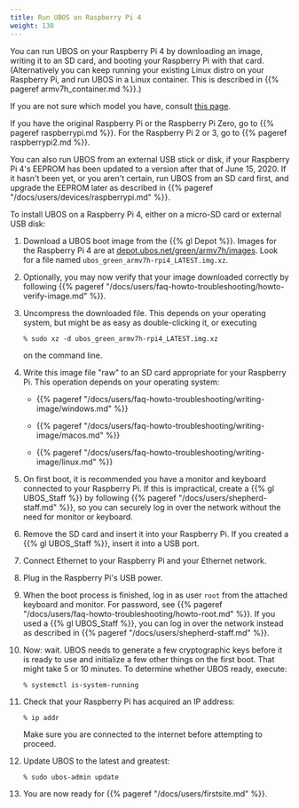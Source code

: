```yaml
---
title: Run UBOS on Raspberry Pi 4
weight: 130
---
```


You can run UBOS on your Raspberry Pi 4 by downloading an image, writing it to
an SD card, and booting your Raspberry Pi with that card. (Alternatively you can keep
running your existing Linux distro on your Raspberry Pi, and run UBOS in a Linux container.
This is described in {{% pageref armv7h_container.md %}}.)

If you are not sure which model you have, consult
[this page](http://www.raspberrypi.org/products/).

If you have the original Raspberry Pi or the Raspberry Pi Zero, go to {{% pageref raspberrypi.md %}}.
For the Raspberry Pi 2 or 3, go to {{% pageref raspberrypi2.md %}}.

You can also run UBOS from an external USB stick or disk, if your Raspberry Pi 4's
EEPROM has been updated to a version after that of June 15, 2020. If it hasn't been yet,
or you aren't certain, run UBOS from an SD card first, and upgrade the EEPROM later as described
in {{% pageref "/docs/users/devices/raspberrypi.md" %}}.

To install UBOS on a Raspberry Pi 4, either on a micro-SD card or external USB disk:

1. Download a UBOS boot image from the {{% gl Depot %}}.
   Images for the Raspberry Pi 4 are at
   [depot.ubos.net/green/armv7h/images](http://depot.ubos.net/green/armv7h/images).
   Look for a file named ``ubos_green_armv7h-rpi4_LATEST.img.xz``.

1. Optionally, you may now verify that your image downloaded correctly by following
   {{% pageref "/docs/users/faq-howto-troubleshooting/howto-verify-image.md" %}}.

1. Uncompress the downloaded file. This depends on your operating system, but might be as
   easy as double-clicking it, or executing

   ```
   % sudo xz -d ubos_green_armv7h-rpi4_LATEST.img.xz
   ```

   on the command line.

1. Write this image file "raw" to an SD card appropriate for your Raspberry Pi. This
   operation depends on your operating system:

   * {{% pageref "/docs/users/faq-howto-troubleshooting/writing-image/windows.md" %}}

   * {{% pageref "/docs/users/faq-howto-troubleshooting/writing-image/macos.md" %}}

   * {{% pageref "/docs/users/faq-howto-troubleshooting/writing-image/linux.md" %}}

1. On first boot, it is recommended you have a monitor and keyboard connected to your
   Raspberry Pi. If this is impractical, create a {{% gl UBOS_Staff %}} by following
   {{% pageref "/docs/users/shepherd-staff.md" %}}, so you can securely log in over the
   network without the need for monitor or keyboard.

1. Remove the SD card and insert it into your Raspberry Pi. If you created a
   {{% gl UBOS_Staff %}}, insert it into a USB port.

1. Connect Ethernet to your Raspberry Pi and your Ethernet network.

1. Plug in the Raspberry Pi's USB power.

1. When the boot process is finished, log in as user ``root`` from the attached keyboard
   and monitor. For password, see {{% pageref "/docs/users/faq-howto-troubleshooting/howto-root.md" %}}.
   If you used a {{% gl UBOS_Staff %}}, you can log in over the network instead as described in
   {{% pageref "/docs/users/shepherd-staff.md" %}}.

1. Now: wait. UBOS needs to generate a few cryptographic keys before it is ready to use
   and initialize a few other things on the first boot. That might take 5 or 10 minutes.
   To determine whether UBOS ready, execute:

   ```
   % systemctl is-system-running
   ```

1. Check that your Raspberry Pi has acquired an IP address:

   ```
   % ip addr
   ```

   Make sure you are connected to the internet before attempting to proceed.

1. Update UBOS to the latest and greatest:

   ```
   % sudo ubos-admin update
   ```

1. You are now ready for {{% pageref "/docs/users/firstsite.md" %}}.
